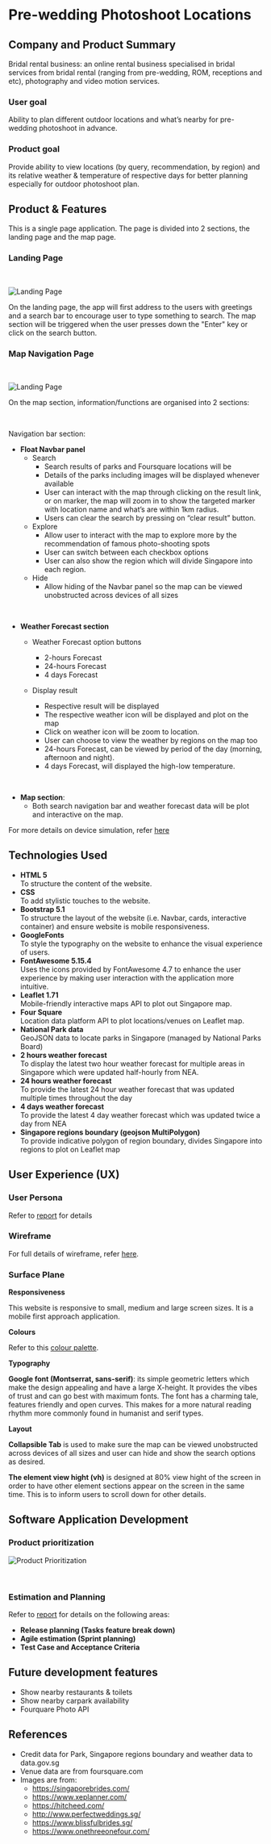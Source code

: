 # Pre-wedding Photoshoot Locations

## Company and Product Summary

Bridal rental business: an online rental business specialised in bridal services from bridal rental (ranging from pre-wedding, ROM, receptions and etc), photography and video motion services. 

### User goal


Ability to plan different outdoor locations and what’s nearby for pre-wedding photoshoot in advance. 

### Product goal

Provide ability to view locations (by query, recommendation, by region) and its relative weather & temperature of respective days for better planning especially for outdoor photoshoot plan. 

## Product & Features

This is a single page application. The page is divided into 2 sections, the landing page and the map page.

### Landing Page
<br>

![Landing Page](images/doc/landing_page.png)

On the landing page, the app will first address to the users with greetings and a search bar to encourage user to type something to search. The map section will be triggered when the user presses down the "Enter" key or click on the search button.


### Map Navigation Page
<br>

![Landing Page](images/doc/map_navigation_page.png)

On the map section, information/functions are organised into 2 sections:

<br>

Navigation bar section:

* **Float Navbar panel**
  * Search
    * Search results of parks and Foursquare locations will be
    * Details of the parks including images will be displayed whenever available
    * User can interact with the map through clicking on the result link, or on marker, the map will zoom in to show the targeted marker with location name and what’s are within 1km radius. 
    * Users can clear the search by pressing on “clear result” button. 
  * Explore
    * Allow user to interact with the map to explore more by the recommendation of famous photo-shooting spots
    * User can switch between each checkbox options
    * User can also show the region which will divide Singapore into each region. 
  * Hide
    * Allow hiding of the Navbar panel so the map can be viewed unobstructed across devices of all sizes

<br>

* **Weather Forecast section**
  * Weather Forecast option buttons
    * 2-hours Forecast 
    * 24-hours Forecast
    * 4 days Forecast

  * Display result
    * Respective result will be displayed 
    * The respective weather icon will be displayed and plot on the map
    * Click on weather icon will be zoom to location.
    * User can choose to view the weather by regions on the map too
    * 24-hours Forecast, can be viewed by period of the day (morning, afternoon and night).
    * 4 days Forecast, will displayed the high-low temperature.

<br>

 * **Map section**:
   * Both search navigation bar and weather forecast data will be plot and interactive on the map.

For more details on device simulation, refer [here](device_simulator.pdf)


## Technologies Used

* **HTML 5**
<br>To structure the content of the website.
* **CSS**
<br>To add stylistic touches to the website.
* **Bootstrap 5.1**
<br>To structure the layout of the website (i.e. Navbar, cards, interactive container) and ensure website is mobile responsiveness.
* **GoogleFonts**
<br>To style the typography on the website to enhance the visual experience of users.
* **FontAwesome 5.15.4**
<br>Uses the icons provided by FontAwesome 4.7 to enhance the user experience by making user interaction with the application more intuitive.
* **Leaflet 1.71**
<br>Mobile-friendly interactive maps API to plot out Singapore map. 
* **Four Square**
<br>Location data platform API to plot locations/venues on Leaflet map. 
* **National Park data**
<br>GeoJSON data to locate parks in Singapore (managed by National Parks Board) 
* **2 hours weather forecast**
<br>To display the latest two hour weather forecast for multiple areas in Singapore which were updated half-hourly from NEA.
* **24 hours weather forecast**
<br>To provide the latest 24 hour weather forecast that was updated multiple times throughout the day
* **4 days weather forecast**
<br>To provide the latest 4 day weather forecast which was updated twice a day from NEA
* **Singapore regions boundary (geojson MultiPolygon)**
<br>To provide indicative polygon of region boundary, divides Singapore into regions to plot on Leaflet map


## User Experience (UX)

### User Persona

Refer to [report](project_report.pdf) for details

### Wireframe

For full details of wireframe, refer [here](wireframe.pdf).

### Surface Plane

**Responsiveness**

This website is responsive to small, medium and large screen sizes. It is a mobile first approach application.

**Colours**

Refer to this [colour palette](green_grey_palate.pdf).

**Typography**

**Google font (Montserrat, sans-serif)**: its simple geometric letters which make the design appealing and have a large X-height. It provides the vibes of trust and can go best with maximum fonts. The font has a charming tale, features friendly and open curves.  This makes for a more natural reading rhythm more commonly found in humanist and serif types.

**Layout**

**Collapsible Tab** is used to make sure the map can be viewed unobstructed across devices of all sizes and user can hide and show the search options as desired. 

**The element view hight (vh)** is designed at 80% view hight of the screen in order to have other element sections appear on the screen in the same time. This is to inform users to scroll down for other details. 

## Software Application Development

### Product prioritization

![Product Prioritization](images/doc/product_prioritization.png)

<br>

### Estimation and Planning

Refer to [report](project_report.pdf) for details on the following areas:

* **Release planning (Tasks feature break down)** 
* **Agile estimation (Sprint planning)**
* **Test Case and Acceptance Criteria**

## Future development features

* Show nearby restaurants & toilets 
* Show nearby carpark availability 
* Fourquare Photo API 

## References

* Credit data for Park, Singapore regions boundary and weather data to data.gov.sg
* Venue data are from foursquare.com
* Images are from: 
  * https://singaporebrides.com/
  * https://www.xeplanner.com/
  * https://hitcheed.com/
  * http://www.perfectweddings.sg/
  * https://www.blissfulbrides.sg/
  * https://www.onethreeonefour.com/
